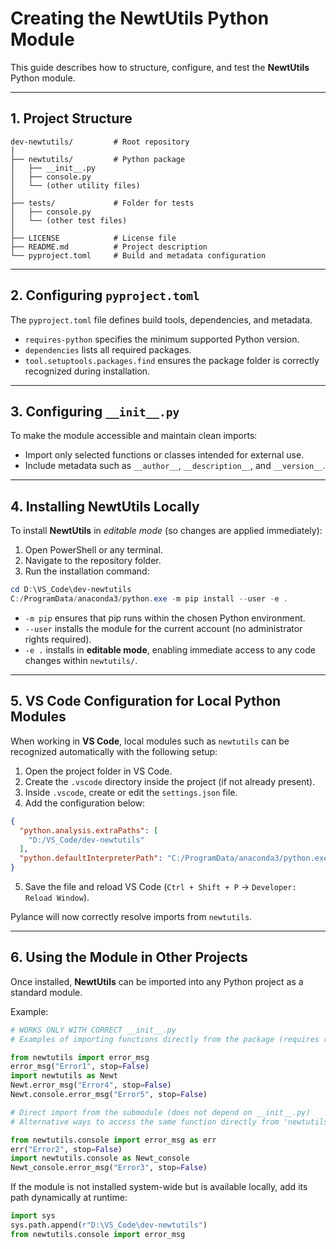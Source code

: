 # Creating the NewtUtils Python Module

This guide describes how to structure, configure, and test the **NewtUtils** Python module.

---

## 1. Project Structure

```
dev-newtutils/         # Root repository
│
├── newtutils/         # Python package
│   ├── __init__.py
│   ├── console.py
│   └── (other utility files)
│
├── tests/             # Folder for tests
│   ├── console.py
│   └── (other test files)
│
├── LICENSE            # License file
├── README.md          # Project description
└── pyproject.toml     # Build and metadata configuration
```

---

## 2. Configuring `pyproject.toml`

The `pyproject.toml` file defines build tools, dependencies, and metadata.

* `requires-python` specifies the minimum supported Python version.
* `dependencies` lists all required packages.
* `tool.setuptools.packages.find` ensures the package folder is correctly recognized during installation.

---

## 3. Configuring `__init__.py`

To make the module accessible and maintain clean imports:

* Import only selected functions or classes intended for external use.
* Include metadata such as `__author__`, `__description__`, and `__version__`.

---

## 4. Installing NewtUtils Locally

To install **NewtUtils** in *editable mode* (so changes are applied immediately):

1. Open PowerShell or any terminal.
2. Navigate to the repository folder.
3. Run the installation command:

```powershell
cd D:\VS_Code\dev-newtutils
C:/ProgramData/anaconda3/python.exe -m pip install --user -e .
```

* `-m pip` ensures that pip runs within the chosen Python environment.
* `--user` installs the module for the current account (no administrator rights required).
* `-e .` installs in **editable mode**, enabling immediate access to any code changes within `newtutils/`.

---

## 5. VS Code Configuration for Local Python Modules

When working in **VS Code**, local modules such as `newtutils` can be recognized automatically with the following setup:

1. Open the project folder in VS Code.
2. Create the `.vscode` directory inside the project (if not already present).
3. Inside `.vscode`, create or edit the `settings.json` file.
4. Add the configuration below:

```json
{
  "python.analysis.extraPaths": [
    "D:/VS_Code/dev-newtutils"
  ],
  "python.defaultInterpreterPath": "C:/ProgramData/anaconda3/python.exe"
}
```

5. Save the file and reload VS Code
(`Ctrl + Shift + P` → `Developer: Reload Window`).

Pylance will now correctly resolve imports from `newtutils`.

---

## 6. Using the Module in Other Projects

Once installed, **NewtUtils** can be imported into any Python project as a standard module.

Example:

```python
# WORKS ONLY WITH CORRECT __init__.py
# Examples of importing functions directly from the package (requires re-export in __init__.py)

from newtutils import error_msg
error_msg("Error1", stop=False)
import newtutils as Newt
Newt.error_msg("Error4", stop=False)
Newt.console.error_msg("Error5", stop=False)
```

```python
# Direct import from the submodule (does not depend on __init__.py)
# Alternative ways to access the same function directly from 'newtutils.console'

from newtutils.console import error_msg as err
err("Error2", stop=False)
import newtutils.console as Newt_console
Newt_console.error_msg("Error3", stop=False)
```

If the module is not installed system-wide but is available locally, add its path dynamically at runtime:

```python
import sys
sys.path.append(r"D:\VS_Code\dev-newtutils")
from newtutils.console import error_msg
```
